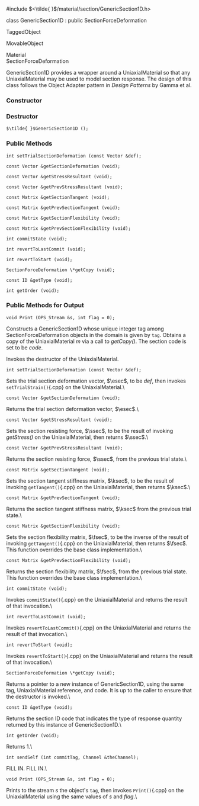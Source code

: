 \
#include $<\tilde{ }$/material/section/GenericSection1D.h$>$


class GenericSection1D : public SectionForceDeformation


TaggedObject

MovableObject

Material\
SectionForceDeformation

GenericSection1D provides a wrapper around a UniaxialMaterial so that
any UniaxialMaterial may be used to model section response. The design
of this class follows the Object Adapter pattern in *Design Patterns* by
Gamma et al.
### Constructor


### Destructor


```{.cpp}
$\tilde{ }$GenericSection1D ();
```

### Public Methods


```{.cpp}
int setTrialSectionDeformation (const Vector &def);
```



```{.cpp}
const Vector &getSectionDeformation (void);
```



```{.cpp}
const Vector &getStressResultant (void);
```



```{.cpp}
const Vector &getPrevStressResultant (void);
```



```{.cpp}
const Matrix &getSectionTangent (void);
```



```{.cpp}
const Matrix &getPrevSectionTangent (void);
```



```{.cpp}
const Matrix &getSectionFlexibility (void);
```



```{.cpp}
const Matrix &getPrevSectionFlexibility (void);
```



```{.cpp}
int commitState (void);
```



```{.cpp}
int revertToLastCommit (void);
```



```{.cpp}
int revertToStart (void);
```



```{.cpp}
SectionForceDeformation \*getCopy (void);
```



```{.cpp}
const ID &getType (void);
```



```{.cpp}
int getOrder (void);
```

### Public Methods for Output



```{.cpp}
void Print (OPS_Stream &s, int flag = 0);
```



Constructs a GenericSection1D whose unique integer tag among
SectionForceDeformation objects in the domain is given by `tag`. Obtains
a copy of the UniaxialMaterial *m* via a call to *getCopy()*. The
section code is set to be *code*.

Invokes the destructor of the UniaxialMaterial.

```{.cpp}
int setTrialSectionDeformation (const Vector &def);
```


Sets the trial section deformation vector, $\esec$, to be *def*, then
invokes `setTrialStrain()`{.cpp} on the UniaxialMaterial.\

```{.cpp}
const Vector &getSectionDeformation (void);
```


Returns the trial section deformation vector, $\esec$.\

```{.cpp}
const Vector &getStressResultant (void);
```


Sets the section resisting force, $\ssec$, to be the result of invoking
*getStress()* on the UniaxialMaterial, then returns $\ssec$.\

```{.cpp}
const Vector &getPrevStressResultant (void);
```


Returns the section resisting force, $\ssec$, from the previous trial
state.\

```{.cpp}
const Matrix &getSectionTangent (void);
```


Sets the section tangent stiffness matrix, $\ksec$, to be the result of
invoking `getTangent()`{.cpp} on the UniaxialMaterial, then returns $\ksec$.\

```{.cpp}
const Matrix &getPrevSectionTangent (void);
```


Returns the section tangent stiffness matrix, $\ksec$ from the previous
trial state.\

```{.cpp}
const Matrix &getSectionFlexibility (void);
```


Sets the section flexibility matrix, $\fsec$, to be the inverse of the
result of invoking `getTangent()`{.cpp} on the UniaxialMaterial, then returns
$\fsec$. This function overrides the base class implementation.\

```{.cpp}
const Matrix &getPrevSectionFlexibility (void);
```


Returns the section flexibility matrix, $\fsec$, from the previous trial
state.\
This function overrides the base class implementation.\

```{.cpp}
int commitState (void);
```


Invokes `commitState()`{.cpp} on the UniaxialMaterial and returns the result
of that invocation.\

```{.cpp}
int revertToLastCommit (void);
```


Invokes `revertToLastCommit()`{.cpp} on the UniaxialMaterial and returns the
result of that invocation.\

```{.cpp}
int revertToStart (void);
```


Invokes `revertToStart()`{.cpp} on the UniaxialMaterial and returns the result
of that invocation.\

```{.cpp}
SectionForceDeformation \*getCopy (void);
```


Returns a pointer to a new instance of GenericSection1D, using the same
tag, UniaxialMaterial reference, and code. It is up to the caller to
ensure that the destructor is invoked.\

```{.cpp}
const ID &getType (void);
```


Returns the section ID code that indicates the type of response quantity
returned by this instance of GenericSection1D.\

```{.cpp}
int getOrder (void);
```


Returns 1.\

```{.cpp}
int sendSelf (int commitTag, Channel &theChannel);
```


FILL IN.
FILL IN.\

```{.cpp}
void Print (OPS_Stream &s, int flag = 0);
```


Prints to the stream *s* the object's `tag`, then invokes `Print()`{.cpp} on
the UniaxialMaterial using the same values of *s* and *flag*.\
